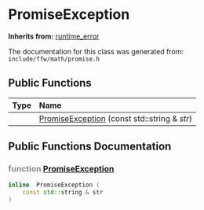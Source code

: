 PromiseException
===================================


**Inherits from:** [runtime_error]()

The documentation for this class was generated from: `include/ffw/math/promise.h`



## Public Functions

| Type | Name |
| -------: | :------- |
|   | [PromiseException](#c08104f1) (const std::string & _str_)  |


## Public Functions Documentation

### <span style="opacity:0.5;">function</span> <a id="c08104f1" href="#c08104f1">PromiseException</a>

```cpp
inline  PromiseException (
    const std::string & str
) 
```





